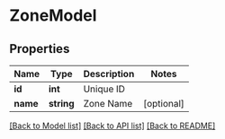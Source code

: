 # ZoneModel

## Properties
Name | Type | Description | Notes
------------ | ------------- | ------------- | -------------
**id** | **int** | Unique ID | 
**name** | **string** | Zone Name | [optional] 

[[Back to Model list]](../README.md#documentation-for-models) [[Back to API list]](../README.md#documentation-for-api-endpoints) [[Back to README]](../README.md)


